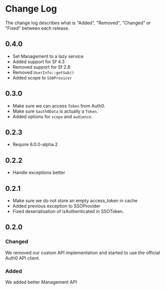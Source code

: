 # Change Log

The change log describes what is "Added", "Removed", "Changed" or "Fixed" between each release. 

## 0.4.0

- Set Management to a lazy service
- Added support for Sf 4.3
- Removed support for Sf 2.8
- Removed `UserInfo::getSub()`
- Added scope to `SSOProvicer`

## 0.3.0

- Make sure we can access `Token` from Auth0.
- Make sure `$auth0Data` is actually a `Token`.
- Added options for `scope` and `audience`.

## 0.2.3

- Require 6.0.0-alpha.2

## 0.2.2

- Handle exceptions better

## 0.2.1

- Make sure we do not store an empty access_token in cache
- Added previous exception to SSOProvider
- Fixed deserialisation of isAuthenticated in SSOToken.

## 0.2.0

### Changed

We removed our custom API implementation and started to use the official Auth0 API client. 

### Added

We added better Management API
